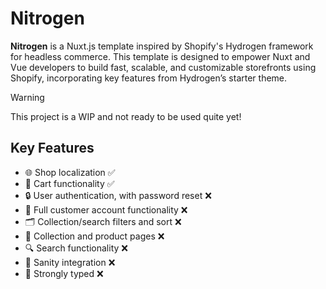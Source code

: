 # Nitrogen

**Nitrogen** is a Nuxt.js template inspired by Shopify's Hydrogen framework for headless commerce. This template is designed to empower Nuxt and Vue developers to build fast, scalable, and customizable storefronts using Shopify, incorporating key features from Hydrogen’s starter theme.

> [!WARNING]  
> This project is a WIP and not ready to be used quite yet!

## Key Features

- 🌐 Shop localization ✅
- 🛒 Cart functionality ✅
- 🔒 User authentication, with password reset ❌
- 👤 Full customer account functionality ❌
- 🗂️ Collection/search filters and sort ❌
- 👕 Collection and product pages ❌
- 🔍 Search functionality ❌
- 🤖 Sanity integration ❌
- 💪 Strongly typed ❌

